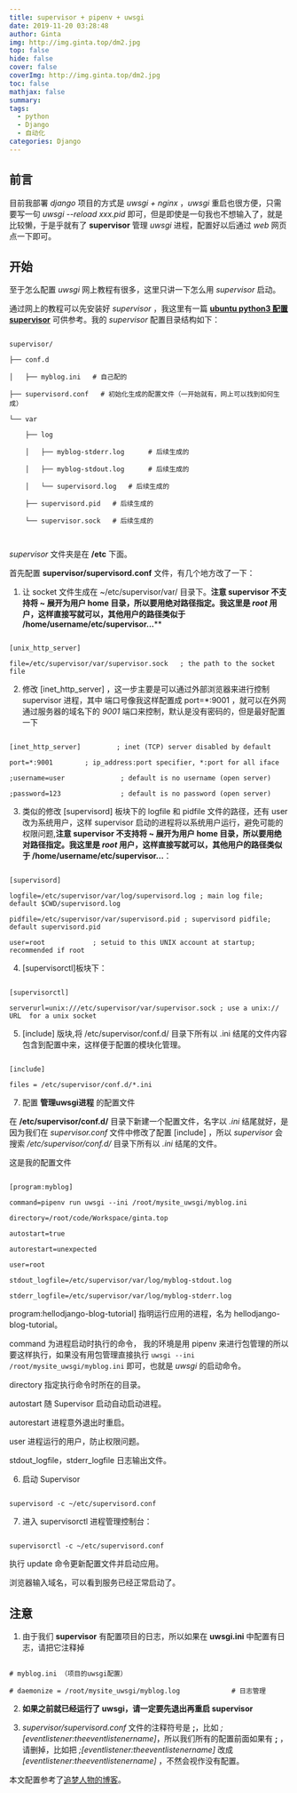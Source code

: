 ```yaml
---
title: supervisor + pipenv + uwsgi
date: 2019-11-20 03:28:48
author: Ginta
img: http://img.ginta.top/dm2.jpg
top: false
hide: false
cover: false
coverImg: http://img.ginta.top/dm2.jpg
toc: false
mathjax: false
summary:
tags: 
  - python
  - Django
  - 自动化
categories: Django
---
```

## 前言
目前我部署 *django* 项目的方式是 *uwsgi + nginx* ，*uwsgi* 重启也很方便，只需要写一句 *uwsgi --reload xxx.pid* 即可，但是即使是一句我也不想输入了，就是比较懒，于是乎就有了 **supervisor** 管理 *uwsgi* 进程，配置好以后通过 *web* 网页点一下即可。
## 开始
至于怎么配置 *uwsgi* 网上教程有很多，这里只讲一下怎么用 *supervisor* 启动。
通过网上的教程可以先安装好 *supervisor* ，我这里有一篇 **[ubuntu python3 配置 supervisor](https://blog.csdn.net/qq_35068933/article/details/103087914)** 可供参考。我的 *supervisor* 配置目录结构如下：
```
supervisor/
├── conf.d
│   ├── myblog.ini   # 自己配的
├── supervisord.conf   # 初始化生成的配置文件（一开始就有，网上可以找到如何生成）
└── var
    ├── log
    │   ├── myblog-stderr.log      # 后续生成的
    │   ├── myblog-stdout.log	   # 后续生成的
    │   └── supervisord.log   # 后续生成的
    ├── supervisord.pid   # 后续生成的
    └── supervisor.sock   # 后续生成的

```
*supervisor* 文件夹是在 **/etc** 下面。
首先配置 **supervisor/supervisord.conf** 文件，有几个地方改了一下：
1.  让 socket 文件生成在 ~/etc/supervisor/var/ 目录下。**注意 supervisor 不支持将 ~ 展开为用户 home 目录，所以要用绝对路径指定。我这里是 *root* 用户，这样直接写就可以，其他用户的路径类似于 /home/username/etc/supervisor...****
```
[unix_http_server]
file=/etc/supervisor/var/supervisor.sock   ; the path to the socket file
```
2. 修改 [inet_http_server] ，这一步主要是可以通过外部浏览器来进行控制 supervisor 进程，其中 端口号像我这样配置成 port=*:9001 ，就可以在外网通过服务器的域名下的 *9001* 端口来控制，默认是没有密码的，但是最好配置一下
```
[inet_http_server]         ; inet (TCP) server disabled by default
port=*:9001        ; ip_address:port specifier, *:port for all iface
;username=user              ; default is no username (open server)
;password=123               ; default is no password (open server)
```
3.  类似的修改 [supervisord] 板块下的 logfile 和 pidfile 文件的路径，还有 user 改为系统用户，这样 supervisor 启动的进程将以系统用户运行，避免可能的权限问题,**注意 supervisor 不支持将 ~ 展开为用户 home 目录，所以要用绝对路径指定。我这里是 *root* 用户，这样直接写就可以，其他用户的路径类似于 /home/username/etc/supervisor...**：
```
[supervisord]
logfile=/etc/supervisor/var/log/supervisord.log ; main log file; default $CWD/supervisord.log
pidfile=/etc/supervisor/var/supervisord.pid ; supervisord pidfile; default supervisord.pid
user=root            ; setuid to this UNIX account at startup; recommended if root
```
4.   [supervisorctl]板块下：
```
[supervisorctl]
serverurl=unix:///etc/supervisor/var/supervisor.sock ; use a unix:// URL  for a unix socket
```
5. [include] 版块,将 /etc/supervisor/conf.d/ 目录下所有以 .ini 结尾的文件内容包含到配置中来，这样便于配置的模块化管理。
```
[include]
files = /etc/supervisor/conf.d/*.ini
```
7. 配置 **管理uwsgi进程** 的配置文件
在 **/etc/supervisor/conf.d/** 目录下新建一个配置文件，名字以 *.ini* 结尾就好，是因为我们在 *supervisor.conf* 文件中修改了配置 [include] ，所以 *supervisor* 会搜索  */etc/supervisor/conf.d/* 目录下所有以 *.ini* 结尾的文件。
这是我的配置文件
```
[program:myblog]
command=pipenv run uwsgi --ini /root/mysite_uwsgi/myblog.ini
directory=/root/code/Workspace/ginta.top
autostart=true
autorestart=unexpected
user=root
stdout_logfile=/etc/supervisor/var/log/myblog-stdout.log
stderr_logfile=/etc/supervisor/var/log/myblog-stderr.log
```
program:hellodjango-blog-tutorial] 指明运行应用的进程，名为 hellodjango-blog-tutorial。

command 为进程启动时执行的命令， 我的环境是用 pipenv 来进行包管理的所以要这样执行，如果没有用包管理直接执行 `uwsgi --ini /root/mysite_uwsgi/myblog.ini` 即可，也就是 *uwsgi* 的启动命令。

directory 指定执行命令时所在的目录。

autostart 随 Supervisor 启动自动启动进程。

autorestart 进程意外退出时重启。

user 进程运行的用户，防止权限问题。

stdout_logfile，stderr_logfile 日志输出文件。
6. 启动 Supervisor
```
supervisord -c ~/etc/supervisord.conf
```
7. 进入 supervisorctl 进程管理控制台：
```
supervisorctl -c ~/etc/supervisord.conf
```
执行 update 命令更新配置文件并启动应用。

浏览器输入域名，可以看到服务已经正常启动了。

## 注意
1. 由于我们 **supervisor** 有配置项目的日志，所以如果在 **uwsgi.ini** 中配置有日志，请把它注释掉
```
# myblog.ini （项目的uwsgi配置）
# daemonize = /root/mysite_uwsgi/myblog.log             # 日志管理
```
2. **如果之前就已经运行了 uwsgi，请一定要先退出再重启 supervisor**
3. *supervisor/supervisord.conf* 文件的注释符号是 **;**，比如 *;[eventlistener:theeventlistenername]*，所以我们所有的配置前面如果有 **;** ，请删掉，比如把 *;[eventlistener:theeventlistenername]* 改成 *[eventlistener:theeventlistenername]* ，不然会视作没有配置。

本文配置参考了[追梦人物的博客](https://www.zmrenwu.com/courses/hellodjango-blog-tutorial/materials/74/)。